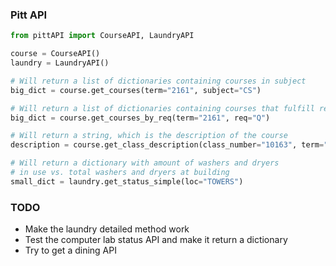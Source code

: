 ### Pitt API

```python
from pittAPI import CourseAPI, LaundryAPI

course = CourseAPI()
laundry = LaundryAPI()

# Will return a list of dictionaries containing courses in subject
big_dict = course.get_courses(term="2161", subject="CS")

# Will return a list of dictionaries containing courses that fulfill req
big_dict = course.get_courses_by_req(term="2161", req="Q")

# Will return a string, which is the description of the course
description = course.get_class_description(class_number="10163", term="2161")

# Will return a dictionary with amount of washers and dryers
# in use vs. total washers and dryers at building
small_dict = laundry.get_status_simple(loc="TOWERS")
```

### TODO  
* Make the laundry detailed method work  
* Test the computer lab status API and make it return a dictionary  
* Try to get a dining API  
